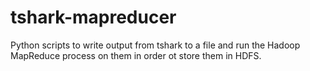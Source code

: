 # tshark-mapreducer
Python scripts to write output from tshark to a file and run the Hadoop MapReduce process on them in order ot store them in HDFS.
